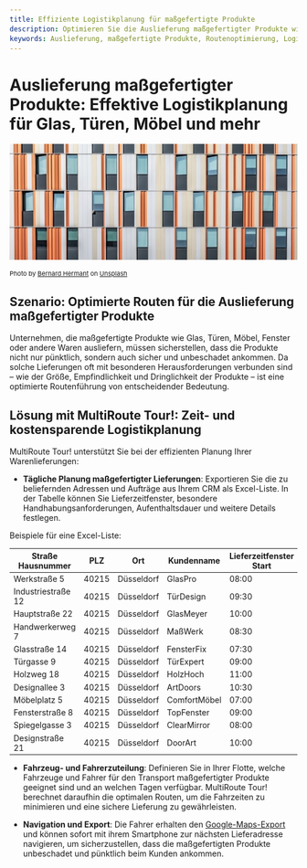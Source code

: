 ```yaml
---
title: Effiziente Logistikplanung für maßgefertigte Produkte
description: Optimieren Sie die Auslieferung maßgefertigter Produkte wie Glas, Türen und Möbel mit präziser Einsatzplanung. Pünktlich dank effizienter Routenoptimierung.
keywords: Auslieferung, maßgefertigte Produkte, Routenoptimierung, Logistikplanung, schnelle Lieferung, Glasauslieferung, Türlieferung, Möbel, Fenster, MultiRoute Tour
---
```


# Auslieferung maßgefertigter Produkte: Effektive Logistikplanung für Glas, Türen, Möbel und mehr

![!](assets/gebaeude.jpg "Effiziente Logistikplanug für Glas, Fenster, Türen")

<div style="font-size: 11px">
Photo by <a href="https://unsplash.com/@bernardhermant?utm_content=creditCopyText&utm_medium=referral&utm_source=unsplash">Bernard Hermant</a> on <a href="https://unsplash.com/photos/white-and-orange-building-CqIXtyyrNVg?utm_content=creditCopyText&utm_medium=referral&utm_source=unsplash">Unsplash</a></div>
  
## Szenario: Optimierte Routen für die Auslieferung maßgefertigter Produkte

Unternehmen, die maßgefertigte Produkte wie Glas, Türen, Möbel, Fenster oder andere Waren ausliefern, müssen sicherstellen, dass die Produkte nicht nur pünktlich, sondern auch sicher und unbeschadet ankommen. Da solche Lieferungen oft mit besonderen Herausforderungen verbunden sind – wie der Größe, Empfindlichkeit und Dringlichkeit der Produkte – ist eine optimierte Routenführung von entscheidender Bedeutung.

## Lösung mit MultiRoute Tour!: Zeit- und kostensparende Logistikplanung

MultiRoute Tour! unterstützt Sie bei der effizienten Planung Ihrer Warenlieferungen:

* **Tägliche Planung maßgefertigter Lieferungen**: Exportieren Sie die zu beliefernden Adressen und Aufträge aus Ihrem CRM als Excel-Liste. In der Tabelle können Sie Lieferzeitfenster, besondere Handhabungsanforderungen, Aufenthaltsdauer und weitere Details festlegen.

Beispiele für eine Excel-Liste:

| Straße Hausnummer | PLZ  | Ort        | Kundenname  | Lieferzeitfenster Start | Lieferzeitfenster Ende | Aufenthaltsdauer (Sek.) | Wochentag |
|------------------|------|------------|-------------|-------------------------|------------------------|-------------------------|-----------|
| Werkstraße 5      | 40215| Düsseldorf | GlasPro     | 08:00                   | 11:00                  | 3600                    | Mo        |
| Industriestraße 12| 40215| Düsseldorf | TürDesign   | 09:30                   | 12:30                  | 3600                    | Mo        |
| Hauptstraße 22    | 40215| Düsseldorf | GlasMeyer   | 10:00                   | 13:00                  | 3600                    | Di        |
| Handwerkerweg 7   | 40215| Düsseldorf | MaßWerk     | 08:30                   | 10:00                  | 3600                    | Fr        |
| Glasstraße 14     | 40215| Düsseldorf | FensterFix  | 07:30                   | 10:00                  | 3600                    | Mi        |
| Türgasse 9        | 40215| Düsseldorf | TürExpert   | 09:00                   | 12:00                  | 3600                    | Mi        |
| Holzweg 18        | 40215| Düsseldorf | HolzHoch    | 11:00                   | 14:00                  | 3600                    | Do        |
| Designallee 3     | 40215| Düsseldorf | ArtDoors    | 10:30                   | 13:00                  | 3600                    | Do        |
| Möbelplatz 5      | 40215| Düsseldorf | ComfortMöbel| 07:00                   | 09:30                  | 3600                    | Di        |
| Fensterstraße 8   | 40215| Düsseldorf | TopFenster  | 09:00                   | 11:30                  | 3600                    | Do        |
| Spiegelgasse 3    | 40215| Düsseldorf | ClearMirror | 08:00                   | 10:00                  | 3600                    | Fr        |
| Designstraße 21   | 40215| Düsseldorf | DoorArt     | 10:00                   | 12:00                  | 3600                    | Fr        |

* **Fahrzeug- und Fahrerzuteilung**: Definieren Sie in Ihrer Flotte, welche Fahrzeuge und Fahrer für den Transport maßgefertigter Produkte geeignet sind und an welchen Tagen verfügbar. MultiRoute Tour! berechnet daraufhin die optimalen Routen, um die Fahrzeiten zu minimieren und eine sichere Lieferung zu gewährleisten.

* **Navigation und Export**: Die Fahrer erhalten den [Google-Maps-Export](../tour/#tour-exportieren) und können sofort mit ihrem Smartphone zur nächsten Lieferadresse navigieren, um sicherzustellen, dass die maßgefertigten Produkte unbeschadet und pünktlich beim Kunden ankommen.

